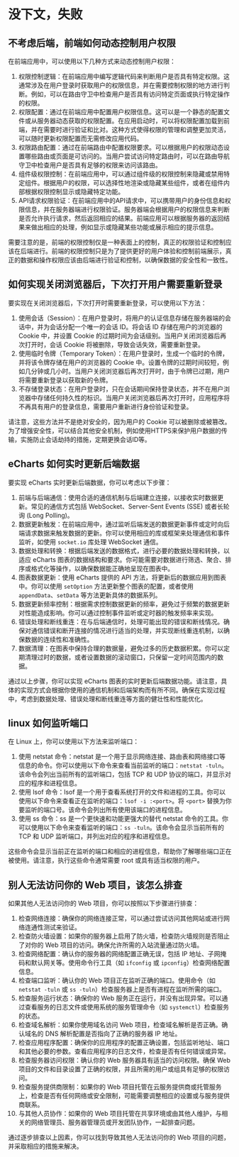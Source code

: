 # 没下文，失败

## 不考虑后端，前端如何动态控制用户权限

在前端应用中，可以使用以下几种方式来动态控制用户权限：

1.  权限控制逻辑：在前端应用中编写逻辑代码来判断用户是否具有特定权限。这通常涉及在用户登录时获取用户的权限信息，并在需要控制权限的地方进行判断。例如，可以在路由守卫中检查用户是否具有访问特定页面或执行特定操作的权限。
2.  权限配置：通过在前端应用中配置用户权限信息。这可以是一个静态的配置文件或从服务器动态获取的权限配置。在应用启动时，可以将权限配置加载到前端，并在需要时进行验证和比对。这种方式使得权限的管理和调整更加灵活，可以随时更新权限配置而无需修改应用代码。
3.  权限路由配置：通过在前端路由中配置权限要求。可以根据用户的权限动态设置哪些路由或页面是可访问的。当用户尝试访问特定路由时，可以在路由导航守卫中检查用户是否具有足够的权限来访问该路由。
4.  组件级权限控制：在前端应用中，可以通过组件级的权限控制来隐藏或禁用特定组件。根据用户的权限，可以选择性地渲染或隐藏某些组件，或者在组件内部根据权限控制显示或隐藏特定功能。
5.  API请求权限验证：在前端应用中的API请求中，可以携带用户的身份信息和权限信息，并在服务器端进行权限验证。服务器端会根据用户的权限信息来判断是否允许执行请求，然后返回相应的结果。前端应用可以根据服务器的返回结果来做出相应的处理，例如显示或隐藏某些功能或展示相应的提示信息。

需要注意的是，前端的权限控制仅是一种表面上的控制，真正的权限验证和控制应该在后端进行。前端的权限控制只是为了提供更好的用户体验和控制前端展示，真正的数据和操作权限应该由后端进行验证和控制，以确保数据的安全性和一致性。

## 如何实现关闭浏览器后，下次打开用户需要重新登录

要实现在关闭浏览器后，下次打开时需要重新登录，可以使用以下方法：

1.  使用会话（Session）：在用户登录时，将用户的认证信息存储在服务器端的会话中，并为会话分配一个唯一的会话 ID。将会话 ID 存储在用户的浏览器的 Cookie 中，并设置 Cookie 的过期时间为会话级别。当用户关闭浏览器后再次打开时，会话 Cookie 将被删除，导致会话失效，需要重新登录。
2.  使用临时令牌（Temporary Token）：在用户登录时，生成一个临时的令牌，并将该令牌存储在用户的浏览器的 Cookie 中。设置令牌的过期时间较短，例如几分钟或几小时。当用户关闭浏览器后再次打开时，由于令牌已过期，用户将需要重新登录以获取新的令牌。
3.  不存储登录状态：在用户登录时，只在会话期间保持登录状态，并不在用户浏览器中存储任何持久性的标识。当用户关闭浏览器后再次打开时，应用程序将不再具有用户的登录信息，需要用户重新进行身份验证和登录。

请注意，这些方法并不是绝对安全的，因为用户的 Cookie 可以被删除或被篡改。为了增强安全性，可以结合其他安全机制，例如使用HTTPS来保护用户数据的传输，实施防止会话劫持的措施，定期更换会话ID等。

## eCharts 如何实时更新后端数据

要实现 eCharts 实时更新后端数据，你可以考虑以下步骤：

1.  前端与后端通信：使用合适的通信机制与后端建立连接，以接收实时数据更新。常见的通信方式包括 WebSocket、Server-Sent Events (SSE) 或者长轮询 (Long Polling)。
2.  数据更新触发：在前端应用中，通过监听后端发送的数据更新事件或定时向后端请求数据来触发数据的更新。你可以使用相应的库或框架来处理通信和事件监听，如使用 `socket.io` 库处理 WebSocket 通信。
3.  数据处理和转换：根据后端发送的数据格式，进行必要的数据处理和转换，以适应 eCharts 图表的数据结构和要求。你可能需要对数据进行筛选、聚合、排序或格式化等操作，以确保数据能正确地呈现在图表中。
4.  图表数据更新：使用 eCharts 提供的 API 方法，将更新后的数据应用到图表中。你可以使用 `setOption` 方法更新整个图表的配置，或者使用 `appendData`、`setData` 等方法更新具体的数据系列。
5.  数据更新频率控制：根据需求控制数据更新的频率，避免过于频繁的数据更新对性能造成影响。你可以通过控制事件监听或定时器的触发频率来实现。
6.  错误处理和断线重连：在与后端通信时，处理可能出现的错误和断线情况。确保对通信错误和断开连接的情况进行适当的处理，并实现断线重连机制，以确保数据的连续性和准确性。
7.  数据清理：在图表中保持合理的数据量，避免过多的历史数据积累。你可以定期清理过时的数据，或者设置数据的滚动窗口，只保留一定时间范围内的数据。

通过以上步骤，你可以实现 eCharts 图表的实时更新后端数据功能。请注意，具体的实现方式会根据你使用的通信机制和后端架构而有所不同。确保在实现过程中，考虑到数据处理、错误处理和断线重连等方面的健壮性和性能优化。

## linux 如何监听端口

在 Linux 上，你可以使用以下方法来监听端口：

1.  使用 netstat 命令：netstat 是一个用于显示网络连接、路由表和网络接口等信息的命令。你可以使用以下命令来查看当前监听的端口：`netstat -tuln`。该命令会列出当前所有的监听端口，包括 TCP 和 UDP 协议的端口，并显示对应的程序和进程信息。
2.  使用 lsof 命令：lsof 是一个用于查看系统打开的文件和进程的工具。你可以使用以下命令来查看正在监听的端口：`lsof -i :<port>`。将 `<port>` 替换为你要监听的端口号。该命令会列出所有使用该端口的进程信息。
3.  使用 ss 命令：ss 是一个更快速和功能更强大的替代 netstat 命令的工具。你可以使用以下命令来查看监听的端口：`ss -tuln`。该命令会显示当前所有的 TCP 和 UDP 监听端口，并列出对应的程序和进程信息。

这些命令会显示当前正在监听的端口和相应的进程信息，帮助你了解哪些端口正在被使用。请注意，执行这些命令通常需要 root 或具有适当权限的用户。

## 别人无法访问你的 Web 项目，该怎么排查

如果其他人无法访问你的 Web 项目，你可以按照以下步骤进行排查：

1.  检查网络连接：确保你的网络连接正常，可以通过尝试访问其他网站或进行网络连通性测试来验证。
2.  检查防火墙设置：如果你的服务器上启用了防火墙，检查防火墙规则是否阻止了对你的 Web 项目的访问。确保允许所需的入站流量通过防火墙。
3.  检查网络配置：确认你的服务器的网络配置正确无误，包括 IP 地址、子网掩码和默认网关等。使用命令行工具（如 `ifconfig` 或 `ipconfig`）检查网络配置信息。
4.  检查端口监听：确认你的 Web 项目正在监听正确的端口。使用命令（如 `netstat -tuln` 或 `ss -tuln`）检查服务器上是否有进程在监听所需的端口。
5.  检查服务运行状态：确保你的 Web 服务正在运行，并没有出现异常。可以通过查看服务的日志文件或使用系统的服务管理命令（如 `systemctl`）检查服务的状态。
6.  检查域名解析：如果你使用域名访问 Web 项目，检查域名解析是否正确。确认域名的 DNS 解析配置是否指向了正确的服务器 IP 地址。
7.  检查应用程序配置：确保你的应用程序的配置正确设置，包括监听地址、端口和其他必要的参数。查看应用程序的日志文件，检查是否有任何错误或异常。
8.  检查服务器访问权限：确认你的 Web 服务器具有适当的访问权限。确保 Web 项目的文件和目录设置了正确的权限，并且所需的用户或组具有足够的权限访问。
9.  检查服务提供商限制：如果你的 Web 项目托管在云服务提供商或托管服务上，检查是否有任何网络或安全限制，可能需要调整相应的设置或与服务提供商联系。
10.  与其他人员协作：如果你的 Web 项目托管在共享环境或由其他人维护，与相关的网络管理员、服务器管理员或开发团队协作，一起排查问题。

通过逐步排查以上因素，你可以找到导致其他人无法访问你的 Web 项目的问题，并采取相应的措施来解决。
